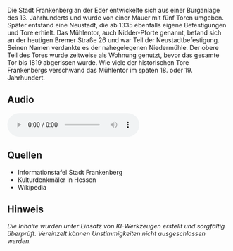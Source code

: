 Die Stadt Frankenberg an der Eder entwickelte sich aus einer Burganlage des 13. Jahrhunderts und wurde von einer Mauer mit fünf Toren umgeben. Später entstand eine Neustadt, die ab 1335 ebenfalls eigene Befestigungen und Tore erhielt. Das Mühlentor, auch Nidder-Pforte genannt, befand sich an der heutigen Bremer Straße 26 und war Teil der Neustadtbefestigung. Seinen Namen verdankte es der nahegelegenen Niedermühle. Der obere Teil des Tores wurde zeitweise als Wohnung genutzt, bevor das gesamte Tor bis 1819 abgerissen wurde. Wie viele der historischen Tore Frankenbergs verschwand das Mühlentor im späten 18. oder 19. Jahrhundert.

## Audio

<audio controls class="full-width-audio">
  <source src="locales/frankenberg/de/p17.mp3" type="audio/mpeg">
  Dein Browser unterstützt kein Audioelement.
</audio>

## Quellen

- Informationstafel Stadt Frankenberg
- Kulturdenkmäler in Hessen
- Wikipedia

## Hinweis

_Die Inhalte wurden unter Einsatz von KI-Werkzeugen erstellt und sorgfältig überprüft. Vereinzelt können Unstimmigkeiten nicht ausgeschlossen werden._
